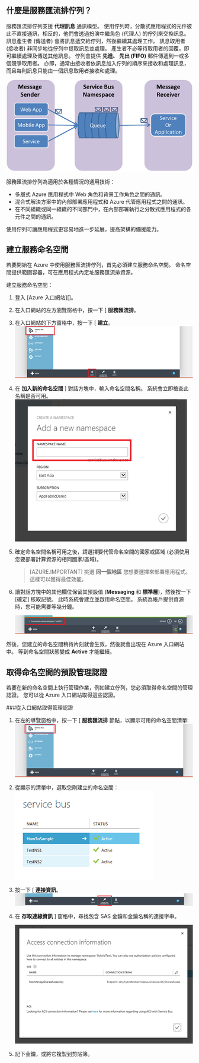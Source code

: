 ## 什麼是服務匯流排佇列？

服務匯流排佇列支援 **代理訊息** 通訊模型。 使用佇列時，分散式應用程式的元件彼此不直接通訊，相反的，他們會透過扮演中繼角色 (代理人) 的佇列來交換訊息。 訊息產生者 (傳送者) 會將訊息遞交給佇列，然後繼續其處理工作。 訊息取用者 (接收者) 非同步地從佇列中提取訊息並處理。 產生者不必等待取用者的回覆，即可繼續處理及傳送其他訊息。 佇列會提供 **先進、 先出 (FIFO)** 郵件傳遞到一或多個競爭取用者。 亦即，通常由接收者依訊息加入佇列的順序來接收和處理訊息，而且每則訊息只能由一個訊息取用者接收和處理。

![佇列概念](./media/howto-service-bus-queues/sb-queues-08.png)

服務匯流排佇列為適用於各種情況的通用技術：

-   多層式 Azure 應用程式中 Web 角色和背景工作角色之間的通訊。
-   混合式解決方案中的內部部署應用程式和 Azure 代管應用程式之間的通訊。
-   在不同組織或同一組織的不同部門中，在內部部署執行之分散式應用程式的各元件之間的通訊。

使用佇列可讓應用程式更容易地進一步延展，提高架構的備援能力。

## 建立服務命名空間

若要開始在 Azure 中使用服務匯流排佇列，首先必須建立服務命名空間。 命名空間提供範圍容器，可在應用程式內定址服務匯流排資源。

建立服務命名空間：

1.  登入 [Azure 入口網站][]。

2.  在入口網站的左方瀏覽窗格中，按一下 [ **服務匯流排**。

3.  在入口網站的下方窗格中，按一下 [ **建立**。
    ![](./media/howto-service-bus-queues/sb-queues-03.png)

4.  在 **加入新的命名空間** ] 對話方塊中，輸入命名空間名稱。 系統會立即檢查此名稱是否可用。   
    ![](./media/howto-service-bus-queues/sb-queues-04.png)

5.  確定命名空間名稱可用之後，請選擇要代管命名空間的國家或區域 (必須使用您要部署計算資源的相同國家/區域)。

     > [AZURE.IMPORTANT] 挑選 **同一個地區** 您想要選擇來部署應用程式。 這樣可以獲得最佳效能。

6.  讓對話方塊中的其他欄位保留其預設值 (**Messaging** 和 **標準層**)，然後按一下 [確定] 核取記號。 此時系統會建立並啟用命名空間。 系統為帳戶提供資源時，您可能需要等幾分鐘。

    ![](./media/howto-service-bus-queues/getting-started-multi-tier-27.png)

然後，您建立的命名空間稍待片刻就會生效，然後就會出現在 Azure 入口網站中。 等到命名空間狀態變成 **Active** 才能繼續。

## 取得命名空間的預設管理認證

若要在新的命名空間上執行管理作業，例如建立佇列，您必須取得命名空間的管理認證。 您可以從 Azure 入口網站取得這些認證。

###從入口網站取得管理認證

1.  在左的導覽窗格中，按一下 [ **服務匯流排** 節點，以顯示可用的命名空間清單:   
    ![](./media/howto-service-bus-queues/sb-queues-13.png)

2.  從顯示的清單中，選取您剛建立的命名空間：   
    ![](./media/howto-service-bus-queues/sb-queues-09.png)

3.  按一下 [ **連接資訊**。   
    ![](./media/howto-service-bus-queues/sb-queues-06.png)

4.  在 **存取連線資訊** ] 窗格中，尋找包含 SAS 金鑰和金鑰名稱的連接字串。   

    ![](./media/howto-service-bus-queues/multi-web-45.png)
    
5.  記下金鑰，或將它複製到剪貼簿。

  [Azure portal]: http://manage.windowsazure.com



